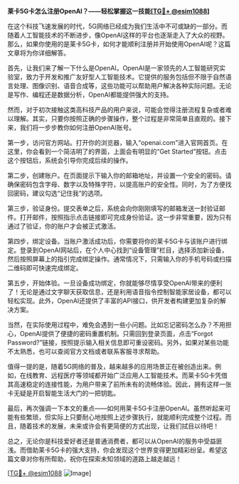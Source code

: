 **莱卡5G卡怎么注册OpenAI？——轻松掌握这一技能[[TG💪+ @esim1088](https://t.me/s/esim1088)]**

在这个科技飞速发展的时代，5G网络已经成为我们生活中不可或缺的一部分。而随着人工智能技术的不断进步，像OpenAI这样的平台也逐渐走入了大众的视野。那么，如果你使用的是莱卡5G卡，如何才能顺利注册并开始使用OpenAI呢？这篇文章将为你详细解答。

首先，让我们来了解一下什么是OpenAI。OpenAI是一家领先的人工智能研究实验室，致力于开发和推广友好型人工智能技术。它提供的服务包括但不限于自然语言处理、图像识别、语音合成等，这些功能可以帮助用户解决各种实际问题。无论是写作、编程还是数据分析，OpenAI都能提供强大的支持。

然而，对于初次接触这类高科技产品的用户来说，可能会觉得注册流程复杂或者难以理解。其实，只要你按照正确的步骤操作，整个过程是非常简单且直观的。接下来，我们将一步步教你如何注册OpenAI账号。

第一步，访问官方网站。打开你的浏览器，输入“openai.com”进入官网首页。在这里，你会看到一个简洁明了的界面，上面会有明显的“Get Started”按钮。点击这个按钮后，系统会引导你完成后续的操作。

第二步，创建账户。在页面提示下输入你的邮箱地址，并设置一个安全的密码。请确保密码包含字母、数字以及特殊字符，以提高账户的安全性。同时，为了方便找回密码，建议勾选“记住我”的选项。

第三步，验证身份。提交表单之后，系统会向你刚刚填写的邮箱发送一封验证邮件。打开邮件，按照指示点击链接即可完成身份验证。这一步非常重要，因为只有通过了验证，你的账户才会被正式激活。

第四步，绑定设备。当账户激活成功后，你需要将你的莱卡5G卡与该账户进行绑定。登录到OpenAI网站后，在个人中心找到“设备管理”栏目，选择添加新设备，然后按照屏幕上的指引完成绑定操作。通常情况下，只需输入你的手机号码或扫描二维码即可快速完成绑定。

第五步，开始体验。一旦设备成功绑定，你就能够尽情享受OpenAI带来的便利了！无论是通过文字聊天获取信息，还是利用语音指令控制智能家居设备，都可以轻松实现。此外，OpenAI还提供了丰富的API接口，供开发者构建更加复杂的解决方案。

当然，在实际使用过程中，难免会遇到一些小问题。比如忘记密码怎么办？不用担心，OpenAI提供了便捷的密码重置机制。只需回到登录页面，点击“Forgot Password?”链接，按照提示输入相关信息即可重设密码。另外，如果对某些功能不太熟悉，也可以查阅官方文档或者联系客服寻求帮助。

值得一提的是，随着5G网络的普及，越来越多的应用场景正在被创造出来。例如，在线教育、远程医疗等领域都开始广泛应用人工智能技术。而莱卡5G卡凭借其高速稳定的连接性能，为用户带来了前所未有的流畅体验。因此，拥有这样一张卡无疑是开启智能生活大门的一把钥匙。

最后，再次强调一下本文的重点——如何用莱卡5G卡注册OpenAI。虽然听起来可能有些繁琐，但实际上只要耐心地按照上述步骤执行，就能顺利完成整个过程。而且，随着技术的发展，未来或许会有更简便的方式出现，让我们拭目以待吧！

总之，无论你是科技爱好者还是普通消费者，都可以从OpenAI的服务中受益匪浅。而借助莱卡5G卡的强大支持，你会发现这个世界变得更加精彩纷呈。希望这篇文章对你有所帮助，祝你在探索未知领域的道路上越走越远！

[[TG💪+ @esim1088](https://t.me/s/esim1088) ![Image](https://i.postimg.cc/4NQfJmqS/Snipaste-2025-05-13-00-14-12.png)]